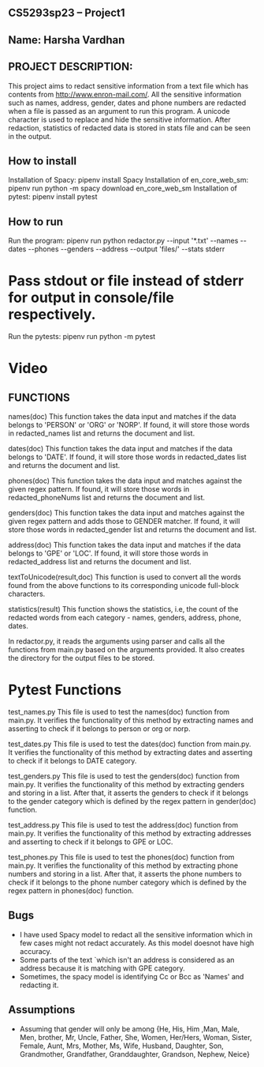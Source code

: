 ## CS5293sp23 – Project1

## Name: Harsha Vardhan

## PROJECT DESCRIPTION:
This project aims to redact sensitive information from a text file which has contents from http://www.enron-mail.com/. All the sensitive information such as names, address, gender, dates and phone numbers are redacted when a file is passed as an argument to run this program. A unicode character is used to replace and hide the sensitive information. After redaction, statistics of redacted data is stored in stats file and can be seen in the output. 

## How to install

Installation of Spacy:  pipenv install Spacy
Installation of en_core_web_sm: pipenv run python -m spacy download en_core_web_sm
Installation of pytest: pipenv install pytest

## How to run
Run the program:
pipenv run python redactor.py --input '*.txt' --names --dates --phones --genders --address --output 'files/' --stats stderr
# Pass stdout or file instead of stderr for output in console/file respectively.

Run the pytests: 
pipenv run python -m pytest

# Video

## FUNCTIONS

names(doc)
This function takes the data input and matches if the data belongs to 'PERSON' or 'ORG' or 'NORP'. If found, it will store those words in redacted_names list and returns the document and list.

dates(doc)
This function takes the data input and matches if the data belongs to 'DATE'. If found, it will store those words in redacted_dates list and returns the document and list.

phones(doc)
This function takes the data input and matches against the given regex pattern. If found, it will store those words in redacted_phoneNums list and returns the document and list.

genders(doc)
This function takes the data input and matches against the given regex pattern and adds those to GENDER matcher. If found, it will store those words in redacted_gender list and returns the document and list.

address(doc)
This function takes the data input and matches if the data belongs to 'GPE' or 'LOC'. If found, it will store those words in redacted_address list and returns the document and list.

textToUnicode(result,doc)
This function is used to convert all the words found from the above functions to its corresponding unicode full-block characters. 

statistics(result)
This function shows the statistics, i.e, the count of the redacted words from each category - names, genders, address, phone, dates. 

In redactor.py, it reads the arguments using parser and calls all the functions from main.py based on the arguments provided. It also creates the directory for the output files to be stored.  

# Pytest Functions

test_names.py
This file is used to test the names(doc) function from main.py. It verifies the functionality of this method by extracting names and asserting to check if it belongs to person or org or norp.

test_dates.py
This file is used to test the dates(doc) function from main.py. It verifies the functionality of this method by extracting dates and asserting to check if it belongs to DATE category.

test_genders.py
This file is used to test the genders(doc) function from main.py. It verifies the functionality of this method by extracting genders and storing in a list. After that, it asserts the genders to check if it belongs to the gender category which is defined by the regex pattern in gender(doc) function.


test_address.py
This file is used to test the address(doc) function from main.py. It verifies the functionality of this method by extracting addresses and asserting to check if it belongs to GPE or LOC.


test_phones.py
This file is used to test the phones(doc) function from main.py. It verifies the functionality of this method by extracting phone numbers and storing in a list. After that, it asserts the phone numbers to check if it belongs to the phone number category which is defined by the regex pattern in phones(doc) function.

## Bugs

- I have used Spacy model to redact all the sensitive information which in few cases might not redact accurately. As this model doesnot have high accuracy.
- Some parts of the text `which isn't an address is considered as an address because it is matching with GPE category.
- Sometimes, the spacy model is identifying Cc or Bcc as 'Names' and redacting it. 

## Assumptions

- Assuming that gender will only be among {He, His, Him ,Man, Male, Men, brother, Mr, Uncle, Father, She, Women, Her/Hers, Woman, Sister, Female, Aunt, Mrs, Mother, Ms, Wife, Husband, Daughter, Son, Grandmother, Grandfather, Granddaughter, Grandson, Nephew, Neice}